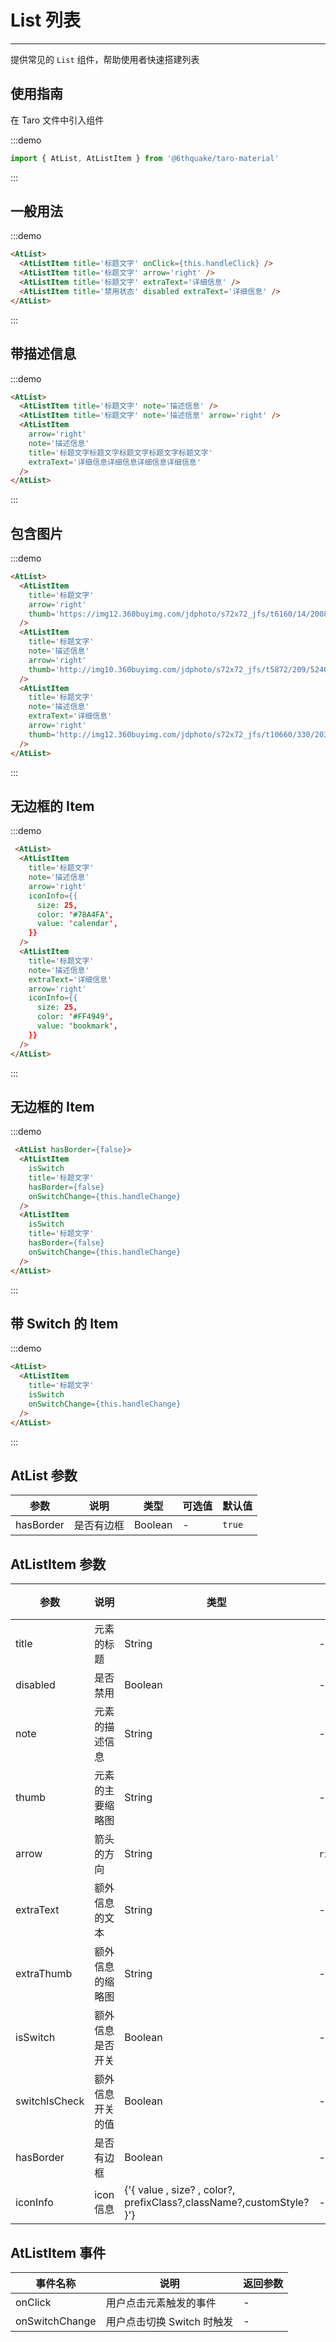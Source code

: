 # List 列表

---

提供常见的 `List` 组件，帮助使用者快速搭建列表

## 使用指南

在 Taro 文件中引入组件

:::demo

```js
import { AtList, AtListItem } from '@6thquake/taro-material'
```

:::

## 一般用法

:::demo

```html
<AtList>
  <AtListItem title='标题文字' onClick={this.handleClick} />
  <AtListItem title='标题文字' arrow='right' />
  <AtListItem title='标题文字' extraText='详细信息' />
  <AtListItem title='禁用状态' disabled extraText='详细信息' />
</AtList>
```

:::

## 带描述信息

:::demo

```html
<AtList>
  <AtListItem title='标题文字' note='描述信息' />
  <AtListItem title='标题文字' note='描述信息' arrow='right' />
  <AtListItem
    arrow='right'
    note='描述信息'
    title='标题文字标题文字标题文字标题文字标题文字'
    extraText='详细信息详细信息详细信息详细信息'
  />
</AtList>
```

:::

## 包含图片

:::demo

```html
<AtList>
  <AtListItem
    title='标题文字'
    arrow='right'
    thumb='https://img12.360buyimg.com/jdphoto/s72x72_jfs/t6160/14/2008729947/2754/7d512a86/595c3aeeNa89ddf71.png'
  />
  <AtListItem
    title='标题文字'
    note='描述信息'
    arrow='right'
    thumb='http://img10.360buyimg.com/jdphoto/s72x72_jfs/t5872/209/5240187906/2872/8fa98cd/595c3b2aN4155b931.png'
  />
  <AtListItem
    title='标题文字'
    note='描述信息'
    extraText='详细信息'
    arrow='right'
    thumb='http://img12.360buyimg.com/jdphoto/s72x72_jfs/t10660/330/203667368/1672/801735d7/59c85643N31e68303.png'
  />
</AtList>
```

:::

## 无边框的 Item

:::demo

```html
 <AtList>
  <AtListItem
    title='标题文字'
    note='描述信息'
    arrow='right'
    iconInfo={{
      size: 25,
      color: '#78A4FA',
      value: 'calendar',
    }}
  />
  <AtListItem
    title='标题文字'
    note='描述信息'
    extraText='详细信息'
    arrow='right'
    iconInfo={{
      size: 25,
      color: '#FF4949',
      value: 'bookmark',
    }}
  />
</AtList>
```

:::

## 无边框的 Item

:::demo

```html
 <AtList hasBorder={false}>
  <AtListItem
    isSwitch
    title='标题文字'
    hasBorder={false}
    onSwitchChange={this.handleChange}
  />
  <AtListItem
    isSwitch
    title='标题文字'
    hasBorder={false}
    onSwitchChange={this.handleChange}
  />
</AtList>
```

:::

## 带 Switch 的 Item

:::demo

```html
<AtList>
  <AtListItem
    title='标题文字'
    isSwitch
    onSwitchChange={this.handleChange}
  />
</AtList>
```

:::

## AtList 参数

| 参数      | 说明       | 类型    | 可选值 | 默认值 |
| --------- | ---------- | ------- | ------ | ------ |
| hasBorder | 是否有边框 | Boolean | -      | `true` |

## AtListItem 参数

| 参数          | 说明             | 类型                                                                 | 可选值                 | 默认值  |
| ------------- | ---------------- | -------------------------------------------------------------------- | ---------------------- | ------- |
| title         | 元素的标题       | String                                                               | -                      | -       |
| disabled      | 是否禁用         | Boolean                                                              | -                      | `false` |
| note          | 元素的描述信息   | String                                                               | -                      | -       |
| thumb         | 元素的主要缩略图 | String                                                               | -                      | -       |
| arrow         | 箭头的方向       | String                                                               | `right`,`top`,`bottom` | -       |
| extraText     | 额外信息的文本   | String                                                               | -                      | -       |
| extraThumb    | 额外信息的缩略图 | String                                                               | -                      | -       |
| isSwitch      | 额外信息是否开关 | Boolean                                                              | -                      | `false` |
| switchIsCheck | 额外信息开关的值 | Boolean                                                              | -                      | `false` |
| hasBorder     | 是否有边框       | Boolean                                                              | -                      | `true`  |
| iconInfo      | icon 信息        | {'{ value , size? , color?, prefixClass?,className?,customStyle? }'} | -                      | `true`  |

## AtListItem 事件

| 事件名称       | 说明                       | 返回参数 |
| -------------- | -------------------------- | -------- |
| onClick        | 用户点击元素触发的事件     | -        |
| onSwitchChange | 用户点击切换 Switch 时触发 | -        |
